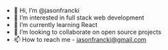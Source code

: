 - 👋 Hi, I’m @jasonfrancki
- 👀 I’m interested in full stack web development
- 🌱 I’m currently learning React
- 💞️ I’m looking to collaborate on open source projects
- 📫 How to reach me - jasonfrancki@gmail.com

